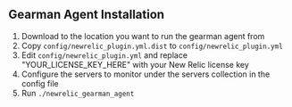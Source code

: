## Gearman Agent Installation

1. Download to the location you want to run the gearman agent from
2. Copy `config/newrelic_plugin.yml.dist` to `config/newrelic_plugin.yml`
3. Edit `config/newrelic_plugin.yml` and replace "YOUR_LICENSE_KEY_HERE" with your New Relic license key
4. Configure the servers to monitor under the servers collection in the config file
5. Run `./newrelic_gearman_agent`
